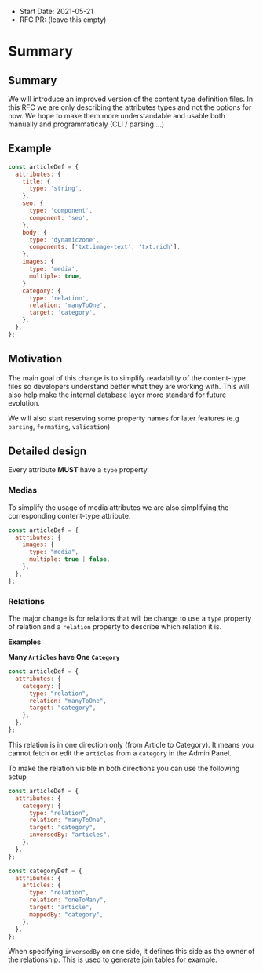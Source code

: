 - Start Date: 2021-05-21
- RFC PR: (leave this empty)

# Summary

## Summary

We will introduce an improved version of the content type definition files. In this RFC we are only describing the attributes types and not the options for now. We hope to make them more understandable and usable both manually and programmaticaly (CLI / parsing ...)

## Example

```js
const articleDef = {
  attributes: {
    title: {
      type: 'string',
    },
    seo: {
      type: 'component',
      component: 'seo',
    },
    body: {
      type: 'dynamiczone',
      components: ['txt.image-text', 'txt.rich'],
    },
    images: {
      type: 'media',
      multiple: true,
    }
    category: {
      type: 'relation',
      relation: 'manyToOne',
      target: 'category',
    },
  },
};
```

## Motivation

The main goal of this change is to simplify readability of the content-type files so developers understand better what they are working with. This will also help make the internal database layer more standard for future evolution.

We will also start reserving some property names for later features (e.g `parsing`, `formating`, `validation`)

## Detailed design

Every attribute **MUST** have a `type` property.

### Medias

To simplify the usage of media attributes we are also simplifying the corresponding content-type attribute.

```js
const articleDef = {
  attributes: {
    images: {
      type: "media",
      multiple: true | false,
    },
  },
};
```

### Relations

The major change is for relations that will be change to use a `type` property of relation and a `relation` property to describe which relation it is.

**Examples**

**Many `Articles` have One `Category`**

```js
const articleDef = {
  attributes: {
    category: {
      type: "relation",
      relation: "manyToOne",
      target: "category",
    },
  },
};
```

This relation is in one direction only (from Article to Category). It means you cannot fetch or edit the `articles` from a `category` in the Admin Panel.

To make the relation visible in both directions you can use the following setup

```js
const articleDef = {
  attributes: {
    category: {
      type: "relation",
      relation: "manyToOne",
      target: "category",
      inversedBy: "articles",
    },
  },
};

const categoryDef = {
  attributes: {
    articles: {
      type: "relation",
      relation: "oneToMany",
      target: "article",
      mappedBy: "category",
    },
  },
};
```

When specifying `inversedBy` on one side, it defines this side as the owner of the relationship. This is used to generate join tables for example.
